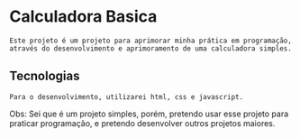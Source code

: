 # Calculadora Basica

    Este projeto é um projeto para aprimorar minha prática em programação, através do desenvolvimento e aprimoramento de uma calculadora simples.

## Tecnologias

    Para o desenvolvimento, utilizarei html, css e javascript.

Obs:
    Sei que é um projeto simples, porém, pretendo usar esse projeto para praticar programação, e pretendo desenvolver outros projetos maiores.